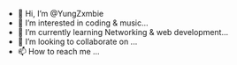 - 👋 Hi, I’m @YungZxmbie
- 👀 I’m interested in coding & music...
- 🌱 I’m currently learning Networking & web development...
- 💞️ I’m looking to collaborate on ...
- 📫 How to reach me ...

<!---
YungZxmbie/YungZxmbie is a ✨ special ✨ repository because its `README.md` (this file) appears on your GitHub profile.
You can click the Preview link to take a look at your changes.
--->
